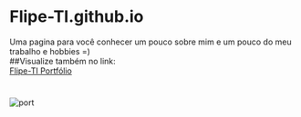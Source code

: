 # Flipe-TI.github.io
Uma pagina para você conhecer um pouco sobre mim e um pouco do meu trabalho e hobbies =) <br />
##Visualize também no link:<br />
<a href = "https://flipe-ti.github.io/">Flipe-TI Portfólio</a>
#
![port](https://user-images.githubusercontent.com/68780083/114945854-7ab8b700-9e20-11eb-8e8b-95b3b38d099b.gif)